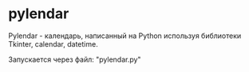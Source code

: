 # pylendar
Pylendar - календарь, написанный на Python используя библиотеки Tkinter, calendar, datetime.

Запускается через файл: "pylendar.py"
